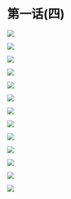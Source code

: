 # 第一话(四)

![](https://cnindex.github.io/Mental-Out/images/01/1/016.jpg)

![](https://cnindex.github.io/Mental-Out/images/01/1/017.jpg)

![](https://cnindex.github.io/Mental-Out/images/01/1/018.jpg)

![](https://cnindex.github.io/Mental-Out/images/01/1/019.jpg)

![](https://cnindex.github.io/Mental-Out/images/01/1/020.jpg)

![](https://cnindex.github.io/Mental-Out/images/01/1/021.jpg)

![](https://cnindex.github.io/Mental-Out/images/01/1/022.jpg)

![](https://cnindex.github.io/Mental-Out/images/01/1/023.jpg)

![](https://cnindex.github.io/Mental-Out/images/01/1/024.jpg)

![](https://cnindex.github.io/Mental-Out/images/01/1/025.jpg)

![](https://cnindex.github.io/Mental-Out/images/01/1/026.jpg)

![](https://cnindex.github.io/Mental-Out/images/01/1/027.jpg)

![](https://cnindex.github.io/Mental-Out/images/01/1/028.jpg)
